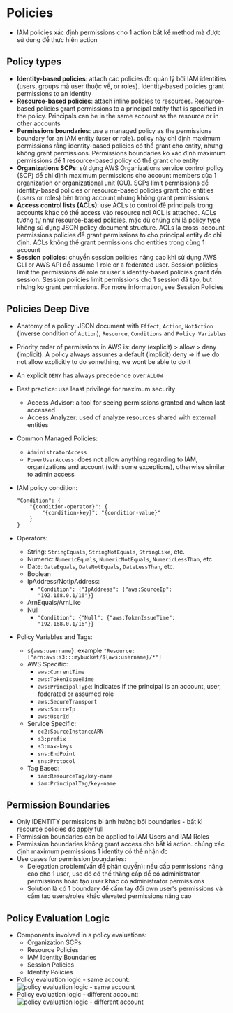 # Policies

- IAM policies xác định permissions cho 1 action bất kể method mà được sử dụng để thực hiện action

## Policy types

- **Identity-based policies**: attach các policies đc quản lý bởi IAM identities (users, groups mà user thuộc về, or roles). Identity-based policies grant permissions to an identity
- **Resource-based policies**: attach inline policies to resources. Resource-based policies grant permissions to a principal entity that is specified in the policy. Principals can be in the same account as the resource or in other accounts
- **Permissions boundaries**: use a managed policy as the permissions boundary for an IAM entity (user or role). policy này chỉ định maximum permissions rằng identity-based policies có thể grant cho entity, nhưng không grant permissions. Permissions boundaries ko xác định maximum permissions để 1 resource-based policy có thể grant cho entity
- **Organizations SCPs**: sử dụng AWS Organizations service control policy (SCP) để chỉ định maximum permissions cho account members của 1 organization or organizational unit (OU). SCPs limit permissions để identity-based policies or resource-based policies grant cho entities (users or roles) bên trong account,nhưng không grant permissions
- **Access control lists (ACLs)**: use ACLs to control để principals trong accounts khác có thể access vào resource nơi ACL is attached. ACLs tương tự như resource-based policies, mặc dù chúng chỉ là policy type không sủ dụng JSON policy document structure. ACLs là cross-account permissions policies để grant permissions to cho principal entity đc chỉ định. ACLs không thể grant permissions cho entities trong cùng 1 account
- **Session policies**: chuyển session policies nâng cao khi sử dụng AWS CLI or AWS API để assume 1 role or a federated user. Session policies limit the permissions để role or user's identity-based policies grant đến session. Session policies limit permissions cho 1 session đã tạo, but nhưng ko grant permissions. For more information, see Session Policies

## Policies Deep Dive

- Anatomy of a policy: JSON document with `Effect`, `Action`, `NotAction` (inverse condition of `Action`), `Resource`, `Conditions` and `Policy Variables`
- Priority order of permissions in AWS is: deny (explicit) > allow > deny (implicit). A policy always assumes a default (implicit) deny => if we do not allow explicitly to do something, we wont be able to do it
- An explicit `DENY` has always precedence over `ALLOW`
- Best practice: use least privilege for maximum security
    - Access Advisor: a tool for seeing permissions granted and when last accessed
    - Access Analyzer: used of analyze resources shared with external entities
- Common Managed Policies:
    - `AdministratorAccess`
    - `PowerUserAccess`: does not allow anything regarding to IAM, organizations and account (with some exceptions), otherwise similar to admin access
- IAM policy condition:

    ```
    "Condition": {
        "{condition-operator}": {
            "{condition-key}": "{condition-value}"
        }
    }
    ```

- Operators:
    - String: `StringEquals`, `StringNotEquals`, `StringLike`, etc.
    - Numeric: `NumericEquals`, `NumericNotEquals`, `NumericLessThan`, etc.
    - Date: `DateEquals`, `DateNotEquals`, `DateLessThan`, etc.
    - Boolean
    - IpAddress/NotIpAddress:
        - `"Condition": {"IpAddress": {"aws:SourceIp": "192.168.0.1/16"}}`
    - ArnEquals/ArnLike
    - Null
        - `"Condition": {"Null": {"aws:TokenIssueTime": "192.168.0.1/16"}}`
- Policy Variables and Tags:
    - `${aws:username}`: example `"Resource:["arn:aws:s3:::mybucket/${aws:username}/*"]`
    - AWS Specific:
        - `aws:CurrentTime`
        - `aws:TokenIssueTime`
        - `aws:PrincipalType`: indicates if the principal is an account, user, federated or assumed role
        - `aws:SecureTransport`
        - `aws:SourceIp`
        - `aws:UserId`
    - Service Specific:
        - `ec2:SourceInstanceARN`
        - `s3:prefix`
        - `s3:max-keys`
        - `sns:EndPoint`
        - `sns:Protocol`
    - Tag Based:
        - `iam:ResourceTag/key-name`
        - `iam:PrincipalTag/key-name`

## Permission Boundaries

- Only IDENTITY permissions bị ảnh hưởng bởi boundaries - bất kì resource policies đc apply full
- Permission boundaries can be applied to IAM Users and IAM Roles
- Permission boundaries không grant access cho bất kì action. chúng xác định maximum permissions 1 identity có thể nhận đc
- Use cases for permission boundaries:
    - Delegation problem(vấn đề phân quyền): nếu cấp permissions nâng cao cho 1 user, use đó có thể thăng cấp để có administrator permissions hoặc tạo user khác có administrator permissions
    - Solution là có 1 boundary để cấm tay đổi own user's permissions và cấm tạo users/roles khác elevated permissions nâng cao

## Policy Evaluation Logic

- Components involved in a policy evaluations:
    - Organization SCPs
    - Resource Policies
    - IAM Identity Boundaries
    - Session Policies
    - Identity Policies
- Policy evaluation logic - same account:
    ![policy evaluation logic - same account](images/PolicyEvaluation1.png)
- Policy evaluation logic - different account:
    ![policy evaluation logic - different account](images/PolicyEvaluation2.png)
